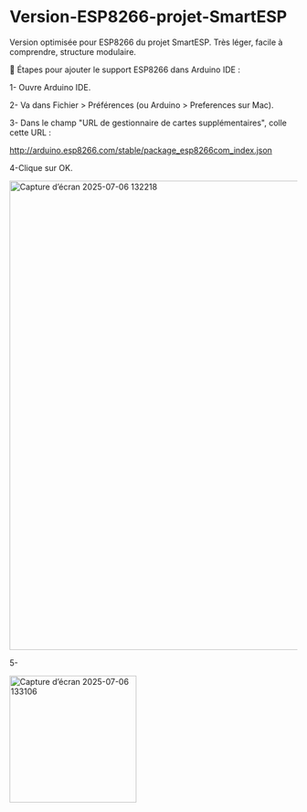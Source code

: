 # Version-ESP8266-projet-SmartESP
Version optimisée pour ESP8266 du projet SmartESP. Très léger, facile à comprendre, structure modulaire.



📌 Étapes pour ajouter le support ESP8266 dans Arduino IDE :


1- Ouvre Arduino IDE.

2- Va dans Fichier > Préférences (ou Arduino > Preferences sur Mac).

3- Dans le champ "URL de gestionnaire de cartes supplémentaires", colle cette URL :

http://arduino.esp8266.com/stable/package_esp8266com_index.json

4-Clique sur OK.


<img width="821" alt="Capture d’écran 2025-07-06 132218" src="https://github.com/user-attachments/assets/5441f76d-f4b3-49ea-91c5-172d660b7ddd" />

5-

<img width="222" alt="Capture d’écran 2025-07-06 133106" src="https://github.com/user-attachments/assets/5417a98d-2561-464b-9646-4488f5b160bf" />

